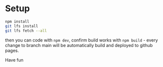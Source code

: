 # Setup

```sh
npm install
git lfs install
git lfs fetch --all
```

then you can code with `npm dev`, confirm build works with `npm build` - every change to branch main will be automatically build and deployed to github pages. 

Have fun